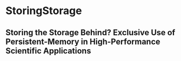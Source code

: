 # StoringStorage
## Storing the Storage Behind? Exclusive Use of Persistent-Memory in High-Performance Scientific Applications
